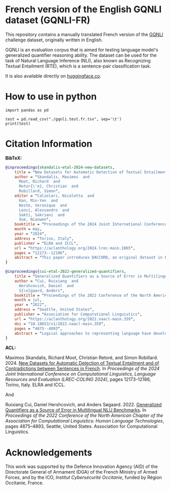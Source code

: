 # French version of the English GQNLI dataset (GQNLI-FR)

This repository contains a manually translated French version of the [GQNLI](https://github.com/ruixiangcui/GQNLI) challenge dataset, originally written in English. 

GQNLI is an evaluation corpus that is aimed for testing language model's generalized quantifier reasoning ability. The dataset can be used for the task of Natural Language Inference (NLI), also known as Recognizing Textual Entailment (RTE), which is a sentence-pair classification task.

It is also available directly on [huggingface.co](https://huggingface.co/datasets/maximoss/gqnli-fr).

# How to use in python

```
import pandas as pd

test = pd.read_csv("./gqnli.test.fr.tsv", sep='\t')
print(test)
```

# Citation Information

**BibTeX:**

````BibTeX
@inproceedings{skandalis-etal-2024-new-datasets,
    title = "New Datasets for Automatic Detection of Textual Entailment and of Contradictions between Sentences in {F}rench",
    author = "Skandalis, Maximos  and
      Moot, Richard  and
      Retor{\'e}, Christian  and
      Robillard, Simon",
    editor = "Calzolari, Nicoletta  and
      Kan, Min-Yen  and
      Hoste, Veronique  and
      Lenci, Alessandro  and
      Sakti, Sakriani  and
      Xue, Nianwen",
    booktitle = "Proceedings of the 2024 Joint International Conference on Computational Linguistics, Language Resources and Evaluation (LREC-COLING 2024)",
    month = may,
    year = "2024",
    address = "Torino, Italy",
    publisher = "ELRA and ICCL",
    url = "https://aclanthology.org/2024.lrec-main.1065",
    pages = "12173--12186",
    abstract = "This paper introduces DACCORD, an original dataset in French for automatic detection of contradictions between sentences. It also presents new, manually translated versions of two datasets, namely the well known dataset RTE3 and the recent dataset GQNLI, from English to French, for the task of natural language inference / recognising textual entailment, which is a sentence-pair classification task. These datasets help increase the admittedly limited number of datasets in French available for these tasks. DACCORD consists of 1034 pairs of sentences and is the first dataset exclusively dedicated to this task and covering among others the topic of the Russian invasion in Ukraine. RTE3-FR contains 800 examples for each of its validation and test subsets, while GQNLI-FR is composed of 300 pairs of sentences and focuses specifically on the use of generalised quantifiers. Our experiments on these datasets show that they are more challenging than the two already existing datasets for the mainstream NLI task in French (XNLI, FraCaS). For languages other than English, most deep learning models for NLI tasks currently have only XNLI available as a training set. Additional datasets, such as ours for French, could permit different training and evaluation strategies, producing more robust results and reducing the inevitable biases present in any single dataset.",
}

@inproceedings{cui-etal-2022-generalized-quantifiers,
    title = "Generalized Quantifiers as a Source of Error in Multilingual {NLU} Benchmarks",
    author = "Cui, Ruixiang  and
      Hershcovich, Daniel  and
      S{\o}gaard, Anders",
    booktitle = "Proceedings of the 2022 Conference of the North American Chapter of the Association for Computational Linguistics: Human Language Technologies",
    month = jul,
    year = "2022",
    address = "Seattle, United States",
    publisher = "Association for Computational Linguistics",
    url = "https://aclanthology.org/2022.naacl-main.359",
    doi = "10.18653/v1/2022.naacl-main.359",
    pages = "4875--4893",
    abstract = "Logical approaches to representing language have developed and evaluated computational models of quantifier words since the 19th century, but today{'}s NLU models still struggle to capture their semantics. We rely on Generalized Quantifier Theory for language-independent representations of the semantics of quantifier words, to quantify their contribution to the errors of NLU models. We find that quantifiers are pervasive in NLU benchmarks, and their occurrence at test time is associated with performance drops. Multilingual models also exhibit unsatisfying quantifier reasoning abilities, but not necessarily worse for non-English languages. To facilitate directly-targeted probing, we present an adversarial generalized quantifier NLI task (GQNLI) and show that pre-trained language models have a clear lack of robustness in generalized quantifier reasoning.",
}
````

**ACL:**

Maximos Skandalis, Richard Moot, Christian Retoré, and Simon Robillard. 2024. [New Datasets for Automatic Detection of Textual Entailment and of Contradictions between Sentences in French](https://aclanthology.org/2024.lrec-main.1065). In *Proceedings of the 2024 Joint International Conference on Computational Linguistics, Language Resources and Evaluation (LREC-COLING 2024)*, pages 12173–12186, Torino, Italy. ELRA and ICCL.

And

Ruixiang Cui, Daniel Hershcovich, and Anders Søgaard. 2022. [Generalized Quantifiers as a Source of Error in Multilingual NLU Benchmarks](https://aclanthology.org/2022.naacl-main.359). In *Proceedings of the 2022 Conference of the North American Chapter of the Association for Computational Linguistics: Human Language Technologies*, pages 4875–4893, Seattle, United States. Association for Computational Linguistics.

# Acknowledgements

This work was supported by the Defence Innovation Agency (AID) of the Directorate General of Armament (DGA) of the French Ministry of Armed Forces, and by the ICO, _Institut Cybersécurité Occitanie_, funded by Région Occitanie, France.
